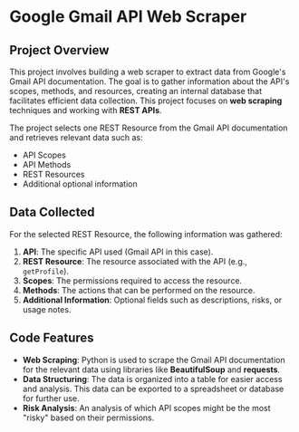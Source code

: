 
# Google Gmail API Web Scraper

## Project Overview
This project involves building a web scraper to extract data from Google's Gmail API documentation. The goal is to gather information about the API's scopes, methods, and resources, creating an internal database that facilitates efficient data collection. This project focuses on **web scraping** techniques and working with **REST APIs**.

The project selects one REST Resource from the Gmail API documentation and retrieves relevant data such as:
- API Scopes
- API Methods
- REST Resources
- Additional optional information

## Data Collected
For the selected REST Resource, the following information was gathered:
1. **API**: The specific API used (Gmail API in this case).
2. **REST Resource**: The resource associated with the API (e.g., `getProfile`).
3. **Scopes**: The permissions required to access the resource.
4. **Methods**: The actions that can be performed on the resource.
5. **Additional Information**: Optional fields such as descriptions, risks, or usage notes.

## Code Features
- **Web Scraping**: Python is used to scrape the Gmail API documentation for the relevant data using libraries like **BeautifulSoup** and **requests**.
- **Data Structuring**: The data is organized into a table for easier access and analysis. This data can be exported to a spreadsheet or database for further use.
- **Risk Analysis**: An analysis of which API scopes might be the most "risky" based on their permissions.
